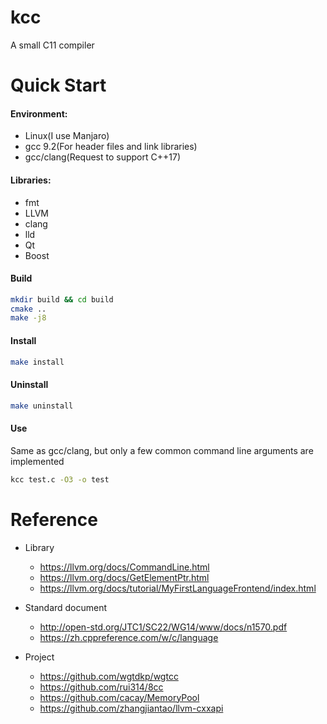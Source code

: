 # kcc

A small C11 compiler

# Quick Start

#### Environment:

* Linux(I use Manjaro)
* gcc 9.2(For header files and link libraries)
* gcc/clang(Request to support C++17)

#### Libraries:

* fmt
* LLVM
* clang
* lld
* Qt
* Boost

#### Build

```bash
mkdir build && cd build
cmake ..
make -j8
```

#### Install

```bash
make install
```

#### Uninstall

```bash
make uninstall
```

#### Use

Same as gcc/clang, but only a few common command line arguments are implemented

```bash
kcc test.c -O3 -o test
```

# Reference
* Library
  * https://llvm.org/docs/CommandLine.html
  * https://llvm.org/docs/GetElementPtr.html
  * https://llvm.org/docs/tutorial/MyFirstLanguageFrontend/index.html

* Standard document
  * http://open-std.org/JTC1/SC22/WG14/www/docs/n1570.pdf 
  * https://zh.cppreference.com/w/c/language

* Project
  * https://github.com/wgtdkp/wgtcc
  * https://github.com/rui314/8cc
  * https://github.com/cacay/MemoryPool
  * https://github.com/zhangjiantao/llvm-cxxapi
